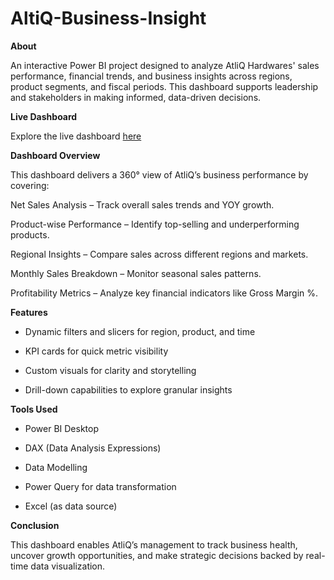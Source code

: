 # AltiQ-Business-Insight

**About**

An interactive Power BI project designed to analyze AtliQ Hardwares' sales performance, financial trends, and business insights across regions, product segments, and fiscal periods. This dashboard supports leadership and stakeholders in making informed, data-driven decisions.

**Live Dashboard**

Explore the live dashboard [here](https://app.powerbi.com/view?r=eyJrIjoiNDkwY2YxZWQtNzg4YS00Yzg5LTljZjYtODMxNGU0OTczODZjIiwidCI6ImM2ZTU0OWIzLTVmNDUtNDAzMi1hYWU5LWQ0MjQ0ZGM1YjJjNCJ9&pageName=ReportSection0e765c0061580b067c73) 

**Dashboard Overview**

This dashboard delivers a 360° view of AtliQ’s business performance by covering:

Net Sales Analysis – Track overall sales trends and YOY growth.

Product-wise Performance – Identify top-selling and underperforming products.

Regional Insights – Compare sales across different regions and markets.

Monthly Sales Breakdown – Monitor seasonal sales patterns.

Profitability Metrics – Analyze key financial indicators like Gross Margin %.

**Features**

- Dynamic filters and slicers for region, product, and time

- KPI cards for quick metric visibility

- Custom visuals for clarity and storytelling

- Drill-down capabilities to explore granular insights

**Tools Used**

- Power BI Desktop

- DAX (Data Analysis Expressions)

- Data Modelling

- Power Query for data transformation

- Excel (as data source)

**Conclusion**

This dashboard enables AtliQ’s management to track business health, uncover growth opportunities, and make strategic decisions backed by real-time data visualization.
